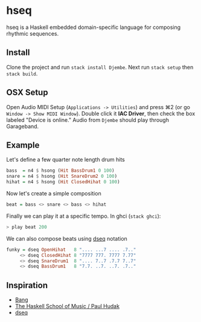 # hseq

hseq is a Haskell embedded domain-specific language for composing rhythmic sequences.

## Install
Clone the project and run `stack install Djembe`. Next run `stack setup` then `stack build`.

## OSX Setup

Open Audio MIDI Setup (`Applications -> Utilities`) and press ⌘2 (or go `Window -> Show MIDI Window`). Double click it **IAC Driver**, then check the box labeled "Device is online." Audio from `Djembe` should play through Garageband.

## Example

Let's define a few quarter note length drum hits
```haskell
bass  = n4 $ hsong (Hit BassDrum1 0 100)
snare = n4 $ hsong (Hit SnareDrum2 0 100)
hihat = n4 $ hsong (Hit ClosedHihat 0 100)
```

Now let's create a simple composition
```haskell
beat = bass <> snare <> bass <> hihat
```

Finally we can play it at a specific tempo. In ghci (`stack ghci`):
```haskell
> play beat 200
```

We can also compose beats using [dseq](http://www.csounds.com/journal/issue8/dseq.html) notation
``` haskell
funky = dseq OpenHihat   8 ".... ...7 .... .7.."
     <> dseq ClosedHihat 8 "7777 777. 7777 7.77"
     <> dseq SnareDrum1  8 ".... 7..7 .7.7 7..7"
     <> dseq BassDrum1   8 "7.7. ..7. ..7. .7.."
```

## Inspiration
- [Bang](https://github.com/5outh/Bang)
- [The Haskell School of Music / Paul Hudak](http://haskell.cs.yale.edu/?post_type=publication&p=112)
- [dseq](http://www.csounds.com/journal/issue8/dseq.html)
